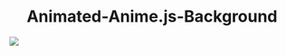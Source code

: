 <div align="center"><h1>Animated-Anime.js-Background</h1></div>

<img src="./anime.js-background.gif">
